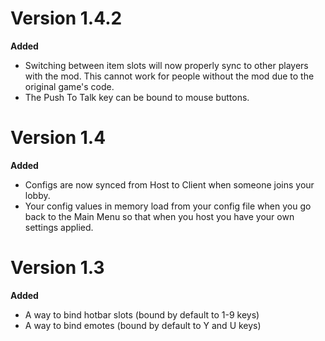 # Version 1.4.2
**Added**
 - Switching between item slots will now properly sync to other players with the mod. This cannot work for people without the mod due to the original game's code.
 - The Push To Talk key can be bound to mouse buttons.
 
# Version 1.4
**Added**
 - Configs are now synced from Host to Client when someone joins your lobby.
 - Your config values in memory load from your config file when you go back to the Main Menu so that when you host you have your own settings applied.

# Version 1.3
**Added**
 - A way to bind hotbar slots (bound by default to 1-9 keys)
 - A way to bind emotes (bound by default to Y and U keys)